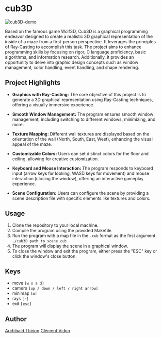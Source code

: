 # cub3D

![cub3D-demo](https://github.com/Archips/cub3d/blob/main/cub3d_hd.gif)

Based on the famous game Wolf3D, Cub3D is a graphical programming endeavor designed to create a realistic 3D graphical representation of the inside of a maze from a first-person perspective. It leverages the principles of Ray-Casting to accomplish this task. The project aims to enhance programming skills by focusing on rigor, C language proficiency, basic algorithms, and information research. Additionally, it provides an opportunity to delve into graphic design concepts such as window management, color handling, event handling, and shape rendering.

## Project Highlights
- **Graphics with Ray-Casting:** The core objective of this project is to generate a 3D graphical representation using Ray-Casting techniques, offering a visually immersive experience.

- **Smooth Window Management:** The program ensures smooth window management, including switching to different windows, minimizing, and more.

- **Texture Mapping:** Different wall textures are displayed based on the orientation of the wall (North, South, East, West), enhancing the visual appeal of the maze.

- **Customizable Colors:** Users can set distinct colors for the floor and ceiling, allowing for creative customization.

- **Keyboard and Mouse Interaction:** The program responds to keyboard input (arrow keys for looking, WASD keys for movement) and mouse interaction (closing the window), offering an interactive gameplay experience.

- **Scene Configuration:** Users can configure the scene by providing a scene description file with specific elements like textures and colors.

## Usage
1. Clone the repository to your local machine.
2. Compile the program using the provided Makefile.
3. Run the program with a map file in the `.cub` format as the first argument.
   `./cub3D path_to_scene.cub`
4. The program will display the scene in a graphical window.
5. To close the window and exit the program, either press the "ESC" key or click the window's close button.

## Keys  

  - move         `[w s a d]`
  - camera       `[up / down / left / right arrow]`
  - minimap      `[m]`
  - rays         `[r]`
  - exit         `[esc]`

## Author

[Archibald Thirion](https://github.com/Archips)
[Clément Vidon](https://github.com/clemedon)
